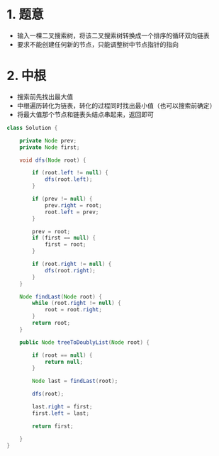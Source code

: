 

# 1. 题意

- 输入一棵二叉搜索树，将该二叉搜索树转换成一个排序的循环双向链表
- 要求不能创建任何新的节点，只能调整树中节点指针的指向

# 2. 中根

- 搜索前先找出最大值
- 中根遍历转化为链表，转化的过程同时找出最小值（也可以搜索前确定）
- 将最大值那个节点和链表头结点串起来，返回即可

```java
class Solution {

    private Node prev;
    private Node first;

    void dfs(Node root) {

        if (root.left != null) {
            dfs(root.left);
        }

        if (prev != null) {
            prev.right = root;
            root.left = prev;
        }

        prev = root;
        if (first == null) {
            first = root;
        }

        if (root.right != null) {
            dfs(root.right);
        }
    }

    Node findLast(Node root) {
        while (root.right != null) {
            root = root.right;
        }
        return root;
    }

    public Node treeToDoublyList(Node root) {

        if (root == null) {
            return null;
        }

        Node last = findLast(root);

        dfs(root);

        last.right = first;
        first.left = last;

        return first;

    }
}
```